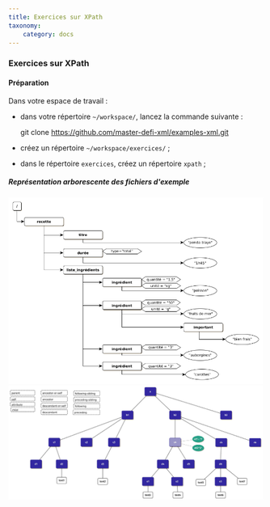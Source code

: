 ```yaml
---
title: Exercices sur XPath
taxonomy:
    category: docs
---
```

### Exercices sur XPath

#### Préparation

Dans votre espace de travail :
* dans votre répertoire `~/workspace/`, lancez la commande suivante :

    git clone https://github.com/master-defi-xml/examples-xml.git

* créez un répertoire `~/workspace/exercices/` ;
* dans le répertoire `exercices`, créez un répertoire `xpath` ;



##### Représentation arborescente des fichiers d'exemple

![représentation arborescente du xml de la recette](arbre_recette.png)
![représentation arborescente du xml a](arbre.jpg)
